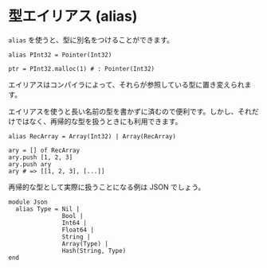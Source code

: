 # 型エイリアス (alias)

`alias` を使うと、型に別名をつけることができます。

```crystal
alias PInt32 = Pointer(Int32)

ptr = PInt32.malloc(1) # : Pointer(Int32)
```

エイリアスはコンパイラによって、それらが参照している型に置き変えられます。

エイリアスを使うと長い名前の型を書かずに済むので便利です。しかし、それだけではなく、再帰的な型を扱うときにも利用できます。

```crystal
alias RecArray = Array(Int32) | Array(RecArray)

ary = [] of RecArray
ary.push [1, 2, 3]
ary.push ary
ary # => [[1, 2, 3], [...]]
```

再帰的な型として実際に扱うことになる例は JSON でしょう。

```crystal
module Json
  alias Type = Nil |
               Bool |
               Int64 |
               Float64 |
               String |
               Array(Type) |
               Hash(String, Type)
end
```
